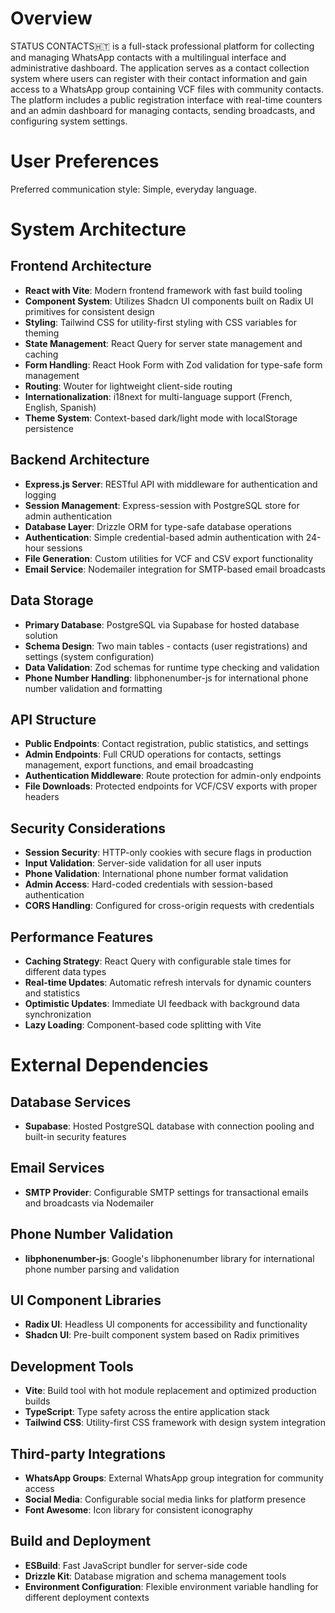 # Overview

STATUS CONTACTS🇭🇹 is a full-stack professional platform for collecting and managing WhatsApp contacts with a multilingual interface and administrative dashboard. The application serves as a contact collection system where users can register with their contact information and gain access to a WhatsApp group containing VCF files with community contacts. The platform includes a public registration interface with real-time counters and an admin dashboard for managing contacts, sending broadcasts, and configuring system settings.

# User Preferences

Preferred communication style: Simple, everyday language.

# System Architecture

## Frontend Architecture
- **React with Vite**: Modern frontend framework with fast build tooling
- **Component System**: Utilizes Shadcn UI components built on Radix UI primitives for consistent design
- **Styling**: Tailwind CSS for utility-first styling with CSS variables for theming
- **State Management**: React Query for server state management and caching
- **Form Handling**: React Hook Form with Zod validation for type-safe form management
- **Routing**: Wouter for lightweight client-side routing
- **Internationalization**: i18next for multi-language support (French, English, Spanish)
- **Theme System**: Context-based dark/light mode with localStorage persistence

## Backend Architecture
- **Express.js Server**: RESTful API with middleware for authentication and logging
- **Session Management**: Express-session with PostgreSQL store for admin authentication
- **Database Layer**: Drizzle ORM for type-safe database operations
- **Authentication**: Simple credential-based admin authentication with 24-hour sessions
- **File Generation**: Custom utilities for VCF and CSV export functionality
- **Email Service**: Nodemailer integration for SMTP-based email broadcasts

## Data Storage
- **Primary Database**: PostgreSQL via Supabase for hosted database solution
- **Schema Design**: Two main tables - contacts (user registrations) and settings (system configuration)
- **Data Validation**: Zod schemas for runtime type checking and validation
- **Phone Number Handling**: libphonenumber-js for international phone number validation and formatting

## API Structure
- **Public Endpoints**: Contact registration, public statistics, and settings
- **Admin Endpoints**: Full CRUD operations for contacts, settings management, export functions, and email broadcasting
- **Authentication Middleware**: Route protection for admin-only endpoints
- **File Downloads**: Protected endpoints for VCF/CSV exports with proper headers

## Security Considerations
- **Session Security**: HTTP-only cookies with secure flags in production
- **Input Validation**: Server-side validation for all user inputs
- **Phone Validation**: International phone number format validation
- **Admin Access**: Hard-coded credentials with session-based authentication
- **CORS Handling**: Configured for cross-origin requests with credentials

## Performance Features
- **Caching Strategy**: React Query with configurable stale times for different data types
- **Real-time Updates**: Automatic refresh intervals for dynamic counters and statistics
- **Optimistic Updates**: Immediate UI feedback with background data synchronization
- **Lazy Loading**: Component-based code splitting with Vite

# External Dependencies

## Database Services
- **Supabase**: Hosted PostgreSQL database with connection pooling and built-in security features

## Email Services
- **SMTP Provider**: Configurable SMTP settings for transactional emails and broadcasts via Nodemailer

## Phone Number Validation
- **libphonenumber-js**: Google's libphonenumber library for international phone number parsing and validation

## UI Component Libraries
- **Radix UI**: Headless UI components for accessibility and functionality
- **Shadcn UI**: Pre-built component system based on Radix primitives

## Development Tools
- **Vite**: Build tool with hot module replacement and optimized production builds
- **TypeScript**: Type safety across the entire application stack
- **Tailwind CSS**: Utility-first CSS framework with design system integration

## Third-party Integrations
- **WhatsApp Groups**: External WhatsApp group integration for community access
- **Social Media**: Configurable social media links for platform presence
- **Font Awesome**: Icon library for consistent iconography

## Build and Deployment
- **ESBuild**: Fast JavaScript bundler for server-side code
- **Drizzle Kit**: Database migration and schema management tools
- **Environment Configuration**: Flexible environment variable handling for different deployment contexts